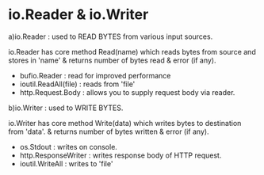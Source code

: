 # io.Reader & io.Writer

a)io.Reader : used to READ BYTES from various input sources.

io.Reader has core method Read(name) which reads bytes from source and stores in 'name' 
& returns number of bytes read & error (if any).

- bufio.Reader         : read for improved performance
- ioutil.ReadAll(file) : reads from 'file'
- http.Request.Body    : allows you to supply request body via reader.

b)io.Writer : used to WRITE BYTES.

io.Writer has core method Write(data) which writes bytes to destination from 'data'.
& returns number of bytes written & error (if any).

- os.Stdout           : writes on console.
- http.ResponseWriter : writes response body of HTTP request.
- ioutil.WriteAll     : writes to 'file'



